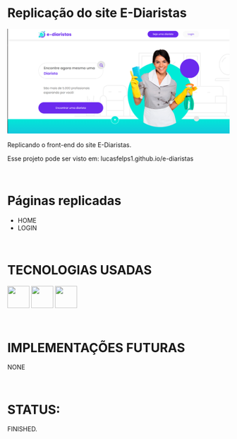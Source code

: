 # Replicação do site E-Diaristas #

![Alt text](screen.png)

Replicando o front-end do site E-Diaristas.

Esse projeto pode ser visto em: <a>lucasfelps1.github.io/e-diaristas</a>


<br>

# Páginas replicadas #

- HOME
- LOGIN


<br>

# TECNOLOGIAS USADAS #
<img src="https://cdn.jsdelivr.net/gh/devicons/devicon/icons/html5/html5-plain-wordmark.svg" width="50" height="50"/> <img src="https://cdn.jsdelivr.net/gh/devicons/devicon/icons/css3/css3-original.svg" width="50" height="50"/> <img src="https://cdn.jsdelivr.net/gh/devicons/devicon/icons/javascript/javascript-original.svg" width="50" height="50"/>


<br>

# IMPLEMENTAÇÕES FUTURAS #

NONE


<br> 

# STATUS: # 

FINISHED.
<br>          


